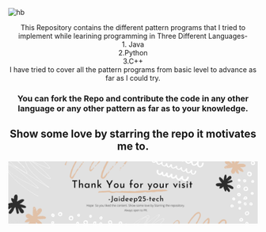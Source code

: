 ![hb](https://user-images.githubusercontent.com/79747022/142760574-2cb03fd1-875d-44fd-bfc9-46431fc98b9a.png)

<div align="center">
This Repository contains the different pattern programs that I tried to implement while learining programming in Three Different Languages-
<br>
1. Java
<br>
2.Python
<br>
3.C++
<br>
I have tried to cover all the pattern programs from basic level to advance as far as I could try.

### You can fork the Repo and contribute the code in any other language or any other pattern as far as to your knowledge.
## Show some love by starring the repo it motivates me to.  
 </div>
 
 
![](https://github.com/Jaideep25-tech/Git-and-GitHub/blob/main/assets/thank%20you%20banner.png)
